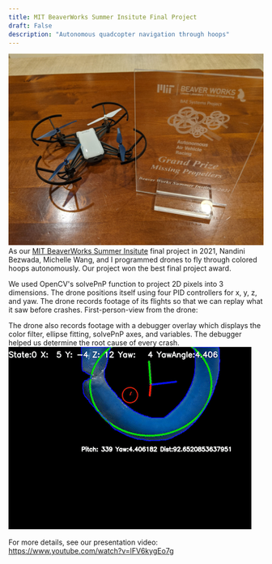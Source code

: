 ```yaml
---
title: MIT BeaverWorks Summer Insitute Final Project
draft: False
description: "Autonomous quadcopter navigation through hoops"
---
```


![Missing Propellers](images/missing_props_prize.jpg)
As our [MIT BeaverWorks Summer Insitute](https://beaverworks.ll.mit.edu/CMS/bw/bwsi) final project in 2021, Nandini Bezwada, Michelle Wang, and I programmed drones to fly through colored hoops autonomously. Our project won the best final project award.

We used OpenCV's solvePnP function to project 2D pixels into 3 dimensions. The drone positions itself using four PID controllers for x, y, z, and yaw. The drone records footage of its flights so that we can replay what it saw before crashes.
First-person-view from the drone:
<!-- ![Unmasked](images/unmasked.gif) -->
The drone also records footage with a debugger overlay which displays the color filter, ellipse fitting, solvePnP axes, and variables. The debugger helped us determine the root cause of every crash.
![Masked](images/masked.gif)

For more details, see our presentation video:
https://www.youtube.com/watch?v=lFV6kygEo7g